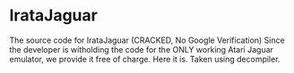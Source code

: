 # IrataJaguar
The source code for IrataJaguar (CRACKED, No Google Verification)
Since the developer is witholding the code for the ONLY working Atari Jaguar emulator, we provide it free of charge.
Here it is.
Taken using decompiler.
